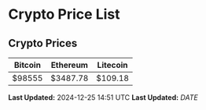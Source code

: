 # Crypto Price List

## Crypto Prices
| Bitcoin | Ethereum | Litecoin |
| ------- | -------- | -------- |
| $98555 | $3487.78 | $109.18 |
**Last Updated:** 2024-12-25 14:51 UTC
**Last Updated:** $DATE$
